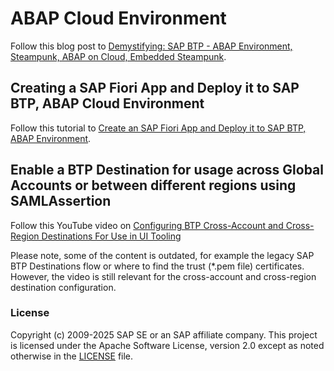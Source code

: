 # ABAP Cloud Environment

Follow this blog post to [Demystifying: SAP BTP - ABAP Environment, Steampunk, ABAP on Cloud, Embedded Steampunk](https://community.sap.com/t5/technology-blog-posts-by-members/demystifying-sap-btp-abap-environment-steampunk-abap-on-cloud-embedded/ba-p/13567772).

## Creating a SAP Fiori App and Deploy it to SAP BTP, ABAP Cloud Environment

Follow this tutorial to [Create an SAP Fiori App and Deploy it to SAP BTP, ABAP Environment](https://developers.sap.com/tutorials/abap-environment-deploy-fiori-elements-ui.html).

## Enable a BTP Destination for usage across Global Accounts or between different regions using SAMLAssertion

Follow this YouTube video on [Configuring BTP Cross-Account and Cross-Region Destinations For Use in UI Tooling](https://www.youtube.com/watch?v=8ePyQJsmWYA)

Please note, some of the content is outdated, for example the legacy SAP BTP Destinations flow or where to find the trust (*.pem file) certificates. However, the video is still relevant for the cross-account and cross-region destination configuration.

### License
Copyright (c) 2009-2025 SAP SE or an SAP affiliate company. This project is licensed under the Apache Software License, version 2.0 except as noted otherwise in the [LICENSE](../../LICENSES/Apache-2.0.txt) file.

